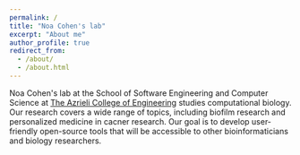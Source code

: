 ```yaml
---
permalink: /
title: "Noa Cohen's lab"
excerpt: "About me"
author_profile: true
redirect_from: 
  - /about/
  - /about.html
---
```


Noa Cohen's lab at the School of Software Engineering and Computer Science at [The Azrieli College of Engineering](https://www.jce.ac.il/) studies computational biology. Our research covers 
a wide range of topics, including biofilm research and personalized medicine in cacner research. Our goal is to develop user-friendly open-source tools that will be accessible to other bioinformaticians and biology researchers. 

